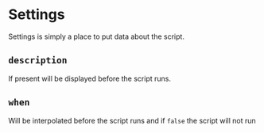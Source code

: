 # Settings

Settings is simply a place to put data about the script.

## `description`

If present will be displayed before the script runs.

## `when`

Will be interpolated before the script runs and if `false` the script will not run
